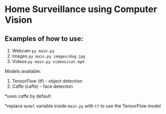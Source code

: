 # Home Surveillance using Computer Vision

## Examples of how to use:

1. Webcam
```py main.py```
2. Images
```py main.py images/dog.jpg```
3. Videos
```py main.py videos/cat.mp4```

Models available:
1. TensorFlow (tf) - object detection
2. Caffe (caffe) - face detection

*uses caffe by default

*replace `model` variable inside `main.py` with `tf` to use the TensorFlow model
